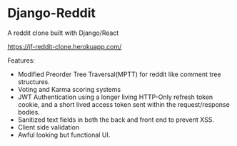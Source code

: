 # Django-Reddit

A reddit clone built with Django/React

https://jf-reddit-clone.herokuapp.com/

Features:
- Modified Preorder Tree Traversal(MPTT) for reddit like comment tree structures.
- Voting and Karma scoring systems
- JWT Authentication using a longer living HTTP-Only refresh token cookie, and a short lived access token sent within the request/response bodies.
- Sanitized text fields in both the back and front end to prevent XSS.
- Client side validation
- Awful looking but functional UI.
